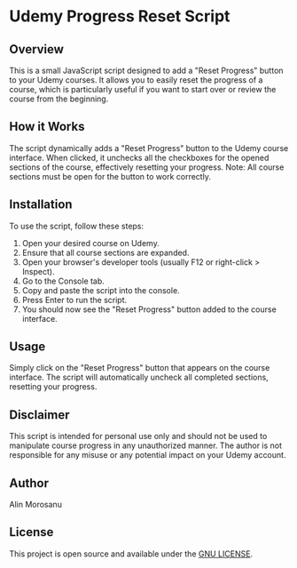# Udemy Progress Reset Script

## Overview
This is a small JavaScript script designed to add a "Reset Progress" button to your Udemy courses. It allows you to easily reset the progress of a course, which is particularly useful if you want to start over or review the course from the beginning.

## How it Works
The script dynamically adds a "Reset Progress" button to the Udemy course interface. When clicked, it unchecks all the checkboxes for the opened sections of the course, effectively resetting your progress. Note: All course sections must be open for the button to work correctly.

## Installation
To use the script, follow these steps:
1. Open your desired course on Udemy.
2. Ensure that all course sections are expanded.
3. Open your browser's developer tools (usually F12 or right-click > Inspect).
4. Go to the Console tab.
5. Copy and paste the script into the console.
6. Press Enter to run the script.
7. You should now see the "Reset Progress" button added to the course interface.

## Usage
Simply click on the "Reset Progress" button that appears on the course interface. The script will automatically uncheck all completed sections, resetting your progress.

## Disclaimer
This script is intended for personal use only and should not be used to manipulate course progress in any unauthorized manner. The author is not responsible for any misuse or any potential impact on your Udemy account.

## Author
Alin Morosanu

## License
This project is open source and available under the [GNU LICENSE](LICENSE).
